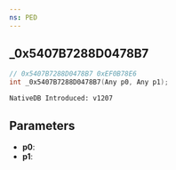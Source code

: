 ```yaml
---
ns: PED
---
```

## _0x5407B7288D0478B7

```c
// 0x5407B7288D0478B7 0xEF0B78E6
int _0x5407B7288D0478B7(Any p0, Any p1);
```

```
NativeDB Introduced: v1207
```

## Parameters
* **p0**:
* **p1**:
